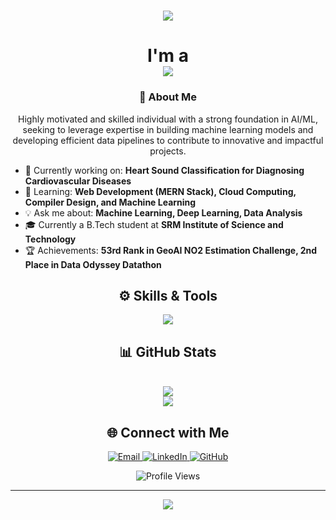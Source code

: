 <!-- Header -->
<h1 align="center">
    <img src="https://readme-typing-svg.herokuapp.com?font=Raleway&weight=700&size=42&duration=3000&color=F39C12,ECF0F1,3498DB&center=true&vCenter=true&width=900&height=80&lines=🚀+Welcome+to+My+World+!;Hey,+I'm+Mehul+Mridul+👋;Building+Cool+Tech+Everyday!+🔥">
</h1>



<h1 align="center">
    I'm a <br/>
    <img src="https://readme-typing-svg.herokuapp.com/?font=Righteous&size=35&center=true&vCenter=true&width=600&height=70&duration=4000&lines=Machine+Learning+Intern;Aspiring+AI+Specialist;Data+Analyst;Tech+Enthusiast;Always+Learning!" />
</h1>

<!-- About Me -->
<h3 align="center">🚀 About Me</h3>
<p align="center">
  Highly motivated and skilled individual with a strong foundation in AI/ML, seeking to leverage expertise in building machine learning models and developing efficient data pipelines to contribute to innovative and impactful projects.
</p>

<ul>
  <li>🔭 Currently working on: <strong>Heart Sound Classification for Diagnosing Cardiovascular Diseases</strong></li>
  <li>🌱 Learning: <strong>Web Development (MERN Stack), Cloud Computing, Compiler Design, and Machine Learning</strong></li>
  <li>💡 Ask me about: <strong>Machine Learning, Deep Learning, Data Analysis</strong></li>
  <li>🎓 Currently a B.Tech student at <strong>SRM Institute of Science and Technology</strong></li>
  <li>🏆 Achievements: <strong>53rd Rank in GeoAI NO2 Estimation Challenge, 2nd Place in Data Odyssey Datathon</strong></li>
</ul>

<!-- Skills -->
<h2 align="center">⚙️ Skills & Tools</h2>
<p align="center">
  <img src="https://skillicons.dev/icons?i=python,java,c,cpp,matlab,kaggle,html,css,javascript,react,mongodb,nodejs" />
</p>


<!-- GitHub Stats -->
<h2 align="center">📊 GitHub Stats</h2>
<p align="center">
 
  <br/>
  <img src="https://github-readme-streak-stats.herokuapp.com/?user=Mehul-Mridul&theme=radical" />
  <br/>
  <img src="https://github-readme-stats.vercel.app/api/top-langs/?username=Mehul-Mridul&layout=compact&theme=radical" />
</p>

<!-- Connect with Me -->
<h2 align="center">🌐 Connect with Me</h2>
<p align="center">
  <a href="mailto:mehul.mridul.iq@gmail.com">
    <img src="https://img.shields.io/badge/Gmail-D14836?style=for-the-badge&logo=gmail&logoColor=white" alt="Email">
  </a>
  <a href="https://www.linkedin.com/in/mehul-mridul">
    <img src="https://img.shields.io/badge/LinkedIn-0077B5?style=for-the-badge&logo=linkedin&logoColor=white" alt="LinkedIn">
  </a>
  <a href="https://github.com/Mehul-Mridul">
    <img src="https://img.shields.io/badge/GitHub-181717?style=for-the-badge&logo=github&logoColor=white" alt="GitHub">
  </a>
</p>


<!-- Profile Views -->
<p align="center">
    <img src="https://komarev.com/ghpvc/?username=Mehul-Mridul&label=Profile+Views&color=brightgreen&style=for-the-badge" alt="Profile Views">
</p>

<!-- Footer -->
<hr/>
<p align="center">
  <img src="https://readme-typing-svg.herokuapp.com/?font=Righteous&size=25&center=true&vCenter=true&width=600&height=70&duration=4000&lines=Thanks+for+visiting!+✌️;Connect+with+me+on+LinkedIn!🤝;Happy+Coding!🚀">
</p>
